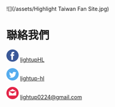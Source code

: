 ![](/assets/Highlight Taiwan Fan Site.jpg)

# 聯絡我們
![](/assets/facebook.png) <a href="https://www.facebook.com/LightupHL/" class="contect"> lightupHL </a>

![](/assets/twitter.png) <a href="https://twitter.com/LightUP_HL" class="contect"> lightup-hl </a>

![](/assets/email.png) <span class="contect"> lightup0224@gmail.com <span>

